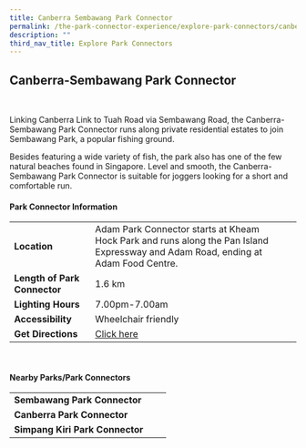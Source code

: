 ```yaml
---
title: Canberra Sembawang Park Connector
permalink: /the-park-connector-experience/explore-park-connectors/canberra-sembawang/
description: ""
third_nav_title: Explore Park Connectors
---
```



## Canberra-Sembawang Park Connector

<br>

Linking Canberra Link to Tuah Road via Sembawang Road, the Canberra-Sembawang Park Connector runs along private residential estates to join Sembawang Park, a popular fishing ground.

Besides featuring a wide variety of fish, the park also has one of the few natural beaches found in Singapore. Level and smooth, the Canberra-Sembawang Park Connector is suitable for joggers looking for a short and comfortable run.

#### Park Connector Information

|  |  |  |
| -------- | -------- | -------- |
| **Location** | Adam Park Connector starts at Kheam Hock Park and runs along the Pan Island Expressway and Adam Road, ending at Adam Food Centre. |  |
| **Length of Park Connector** | 1.6 km|  |
| **Lighting Hours** | 7.00pm-7.00am | |
| **Accessibility** | Wheelchair friendly | |
| **Get Directions** | [Click here](https://www.onemap.gov.sg/v2/?lat=1.45326724326094&amp;lng=103.831414484921) | |

<br>

#### Nearby Parks/Park Connectors

|   |  |  |
| -------- | -------- | -------- |
| **Sembawang Park Connector** | | |
| **Canberra Park Connector** | | |
| **Simpang Kiri Park Connector** | | |